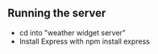 ## Running the server

 * cd into "weather widget server"
 * Install Express with npm install express  
